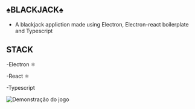 ## ♠BLACKJACK♠

- A blackjack appliction made using Electron, Electron-react boilerplate and Typescript

## STACK

-Electron ⚛️

-React ⚛️

-Typescript

![Demonstração do jogo](https://media.giphy.com/media/v1.Y2lkPTc5MGI3NjExNThtY3ptdnl5Mno1YWJvMXNwMnBucHR2YmN6ZG1objR5OTgzeXlrbiZlcD12MV9pbnRlcm5hbF9naWZfYnlfaWQmY3Q9Zw/GihTpUwJoyrsXX5FZI/giphy.gif)
